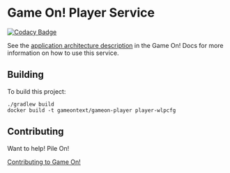 # Game On! Player Service 

[![Codacy Badge](https://api.codacy.com/project/badge/grade/1fc932713e474ba0bb9593a9cdcb8e35)](https://www.codacy.com/app/gameontext/gameon-player)

See the [application architecture description](https://gameontext.gitbooks.io/gameon-gitbook/content/microservices/) in the Game On! Docs for more information on how to use this service.

## Building

To build this project: 

    ./gradlew build
    docker build -t gameontext/gameon-player player-wlpcfg


## Contributing

Want to help! Pile On! 

[Contributing to Game On!](CONTRIBUTING.md)

